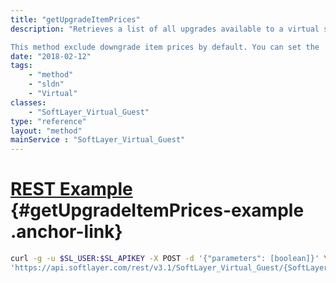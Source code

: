 ```yaml
---
title: "getUpgradeItemPrices"
description: "Retrieves a list of all upgrades available to a virtual server. Upgradeable items include, but are not limited to, number of cores, amount of RAM, storage configuration, and network port speed. 

This method exclude downgrade item prices by default. You can set the 'includeDowngradeItemPrices' parameter to true so that it can include downgrade item prices. "
date: "2018-02-12"
tags:
    - "method"
    - "sldn"
    - "Virtual"
classes:
    - "SoftLayer_Virtual_Guest"
type: "reference"
layout: "method"
mainService : "SoftLayer_Virtual_Guest"
---
```


# [REST Example](#getUpgradeItemPrices-example) <a href="/article/rest/"><i class="fas fa-question"></i></a> {#getUpgradeItemPrices-example .anchor-link} 
```bash
curl -g -u $SL_USER:$SL_APIKEY -X POST -d '{"parameters": [boolean]}' \
'https://api.softlayer.com/rest/v3.1/SoftLayer_Virtual_Guest/{SoftLayer_Virtual_GuestID}/getUpgradeItemPrices'
```

